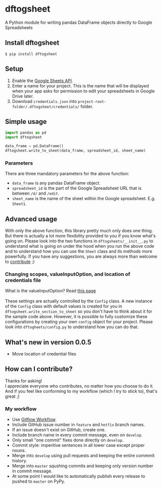 # dftogsheet
A Python module for writing pandas DataFrame objects directly to Google Spreadsheets

## Install dftogsheet
```shell
$ pip install dftogsheet
```

## Setup
1. Enable the
[Google Sheets API](https://developers.google.com/sheets/api/quickstart/python).
2. Enter a name for your project. This is the name that will be displayed when your
app asks for permission to edit your spreadsheets in Google Drive later.
2. Download `credentials.json` into `project-root-folder/.dftogsheet/credentials/` folder.

## Simple usage
```python
import pandas as pd
import dftogsheet

data_frame = pd.DataFrame()
dftogsheet.write_to_sheet(data_frame, spreadsheet_id, sheet_name)
```

### Parameters
There are three mandatory parameters for the above function:
- `data_frame` is any pandas DataFrame object.
- `spreadsheet_id` is the part of the Google Spreadsheet URL
that is between `/d/` and `/edit`.
- `sheet_name` is the name of the sheet within the Google spreadsheet.
E.g. `Sheet1`.

## Advanced usage
With only the above function, this library pretty much only does one thing.
But there is actually a lot more flexibility provided to you if you know what's going on.
Please look into the two functions in `dftogsheets/__init__.py` to understand what is going on
under the hood when you run the above code and to understand how you can use the `Sheet` class
and its methods more powerfully. If you have any suggestions, you are always more than welcome
to [contribute](#how-can-i-contribute) ;)

### Changing scopes, valueInputOption, and location of credentials file
What is the valueInputOption?
Read [this page](https://developers.google.com/sheets/api/reference/rest/v4/ValueInputOption) \
\
These settings are actually controlled by the `Config` class. A new instance of the `Config` class
with default values is created for you in `dftogsheet.write_section_to_sheet` so you don't have to
think about it for the sample code above. However, it is possible to fully customize
these configurations by creating your own `config` object for your project.
Please look into `dftogheets/config.py` to understand how you can do that.

## What's new in version 0.0.5
- Move location of credential files

## How can I contribute?
Thanks for asking! \
I appreciate everyone who contributes, no matter how you choose to do it. \
And if you feel like conforming to my workflow (which I try to stick to), that's great ;)

### My workflow
- Use [Gitflow Workflow](https://www.atlassian.com/git/tutorials/comparing-workflows/gitflow-workflow).
- Include GitHub issue number in `feature` and `hotfix` branch names.
- If an issue doesn't exist on GitHub, create one.
- Include branch name in every commit message, even on `develop`.
- Only small "one commit" fixes done directly on `develop`.
- Commit style: imperitive sentences in all lower case except proper nouns.
- Merge into `develop` using pull requests and keeping the entire commmit history.
- Merge into `master` squshing commits and keeping only version number in commit message.
- At some point I would like to automatically publish every release to pushed to `master` on PyPy.
